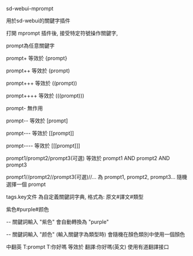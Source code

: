 sd-webui-mprompt

用於sd-webui的關鍵字插件

打開 mprompt 插件後, 接受特定符號操作關鍵字,

prompt為任意關鍵字

prompt+ 等效於 {prompt}

prompt++ 等效於 (prompt)

prompt+++ 等效於 ((prompt))

prompt++++ 等效於 (((prompt)))

prompt- 無作用

prompt-- 等效於 [prompt]

prompt--- 等效於 [[prompt]]

prompt---- 等效於 [[[prompt]]]

prompt1/prompt2/prompt3(可選) 等效於 prompt1 AND prompt2 AND prompt3

prompt1//prompt2//prompt3(可選)//... 為 prompt1, prompt2, prompt3... 隨機選擇一個 prompt

tags.key文件 為自定義關鍵詞字典, 格式為: 原文#譯文#類型

紫色#purple#颜色

-- 關鍵詞輸入 "紫色" 會自動轉換為 "purple"

-- 關鍵詞輸入 "颜色" (輸入關鍵字為類型時) 會隨機在顏色類別中使用一個顏色

中翻英 T:prompt
T:你好嗎 等效於 翻譯:你好嗎(英文) 使用有道翻譯接口




